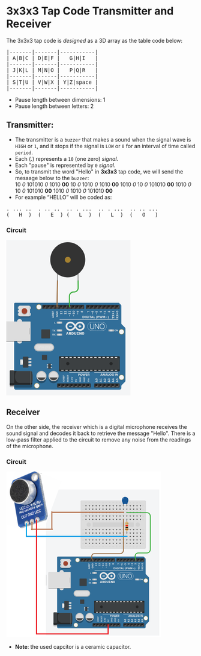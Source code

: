 # 3x3x3 Tap Code Transmitter and Receiver

The 3x3x3 tap code is *designed* as a 3D array as the table code below:
<pre>
|-------|-------|-----------|
| A|B|C | D|E|F |   G|H|I   |
|-------|-------|-----------|
| J|K|L | M|N|O |   P|Q|R   |
|-------|-------|-----------|
| S|T|U | V|W|X | Y|Z|space |
|-------|-------|-----------|
</pre>
* Pause length between dimensions: 1 <br>
* Pause length between letters: 2 <br>

## Transmitter:

* The transmitter is a `buzzer` that makes a sound when the signal wave is `HIGH` or `1`, and it stops if the signal is `LOW` or `0` for an interval of time called `period`.
* Each (.) represents a `10` (one zero) *signal*.
* Each "pause" is represented by `0` *signal*.
* So, to transmit the word "Hello" in **3x3x3** tap code, we will send the mesaage below to the `buzzer`:<br>
10 *0* 101010 *0* 1010 **00** 10 *0* 1010 *0* 1010 **00** 1010 *0* 10 *0* 101010 **00** 1010 *0* 10 *0* 101010 **00** 1010 *0* 1010 *0* 101010 **00**<br>
* For example “HELLO” will be coded as:
<pre>
. ... ..  . .. ..  .. . ...  .. . ...  .. .. ...  
(   H  )  (   E  ) (   L  )  (   L  )  (   O   )
</pre>

### Circuit
![](https://github.com/Ahid-Naif/3x3x3-Tap-Code-transmitter-and-receiver/blob/master/Circuit%20schematic/Sound_Transmitter.png)
## Receiver
On the other side, the receiver which is a digital microphone receives the sound signal and decodes it back to retrieve the message "Hello". There is a low-pass filter applied to the circuit to remove any noise from the readings of the microphone.

### Circuit
![](https://github.com/Ahid-Naif/3x3x3-Tap-Code-transmitter-and-receiver/blob/master/Circuit%20schematic/sound_receiver.png)
* **Note**: the used capcitor is a ceramic capacitor.
